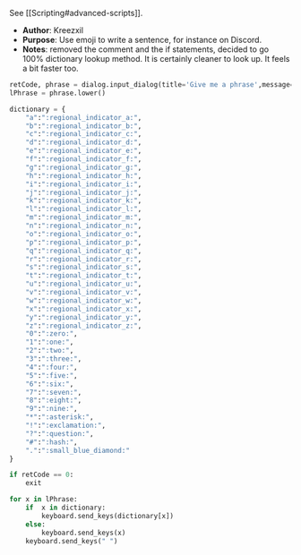 See [[Scripting#advanced-scripts]].

- **Author**: Kreezxil
- **Purpose**: Use emoji to write a sentence, for instance on Discord.
- **Notes**: removed the comment and the if statements, decided to go 100% dictionary lookup method. It is certainly cleaner to look up. It feels a bit faster too.

```python
retCode, phrase = dialog.input_dialog(title='Give me a phrase',message='to make regional?',default='')
lPhrase = phrase.lower()

dictionary = {
    "a":":regional_indicator_a:",
    "b":":regional_indicator_b:",
    "c":":regional_indicator_c:",
    "d":":regional_indicator_d:",
    "e":":regional_indicator_e:",
    "f":":regional_indicator_f:",
    "g":":regional_indicator_g:",
    "h":":regional_indicator_h:",
    "i":":regional_indicator_i:",
    "j":":regional_indicator_j:",
    "k":":regional_indicator_k:",
    "l":":regional_indicator_l:",
    "m":":regional_indicator_m:",
    "n":":regional_indicator_n:",
    "o":":regional_indicator_o:",
    "p":":regional_indicator_p:",
    "q":":regional_indicator_q:",
    "r":":regional_indicator_r:",
    "s":":regional_indicator_s:",
    "t":":regional_indicator_t:",
    "u":":regional_indicator_u:",
    "v":":regional_indicator_v:",
    "w":":regional_indicator_w:",
    "x":":regional_indicator_x:",
    "y":":regional_indicator_y:",
    "z":":regional_indicator_z:",
    "0":":zero:",
    "1":":one:",
    "2":":two:",
    "3":":three:",
    "4":":four:",
    "5":":five:",
    "6":":six:",
    "7":":seven:",
    "8":":eight:",
    "9":":nine:",
    "*":":asterisk:",
    "!":":exclamation:",
    "?":":question:",
    "#":":hash:",
    ".":":small_blue_diamond:"
}

if retCode == 0:
    exit

for x in lPhrase:
    if  x in dictionary:
        keyboard.send_keys(dictionary[x])
    else:
        keyboard.send_keys(x)
    keyboard.send_keys(" ")

``` 